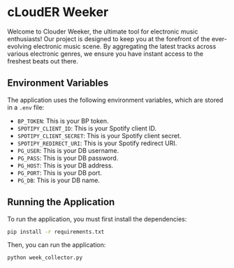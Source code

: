 # сLoudER Weeker
Welcome to Clouder Weeker, the ultimate tool for electronic music enthusiasts! Our project is designed to keep you at the forefront of the ever-evolving electronic music scene. By aggregating the latest tracks across various electronic genres, we ensure you have instant access to the freshest beats out there.

## Environment Variables

The application uses the following environment variables, which are stored in a `.env` file:

- `BP_TOKEN`: This is your BP token.
- `SPOTIPY_CLIENT_ID`: This is your Spotify client ID.
- `SPOTIPY_CLIENT_SECRET`: This is your Spotify client secret.
- `SPOTIPY_REDIRECT_URI`: This is your Spotify redirect URI.
- `PG_USER`: This is your DB username.
- `PG_PASS`: This is your DB password.
- `PG_HOST`: This is your DB address.
- `PG_PORT`: This is your DB port.
- `PG_DB`: This is your DB name.


## Running the Application
To run the application, you must first install the dependencies:
```bash
pip install -r requirements.txt
```

Then, you can run the application:
```bash
python week_collector.py
```